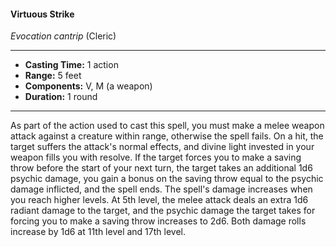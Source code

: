 #### Virtuous Strike
*Evocation cantrip* (Cleric)
___
- **Casting Time:** 1 action
- **Range:** 5 feet
- **Components:** V, M (a weapon)
- **Duration:** 1 round
---
As part of the action used to cast this spell, you
must make a melee weapon attack against a
creature within range, otherwise the spell fails. On a
hit, the target suffers the attack's normal effects,
and divine light invested in your weapon fills you
with resolve. If the target forces you to make a saving throw before the start of your next turn, the
target takes an additional 1d6 psychic damage, you
gain a bonus on the saving throw equal to the
psychic damage inflicted, and the spell ends.
The spell's damage increases when you reach
higher levels. At 5th level, the melee attack deals an
extra 1d6 radiant damage to the target, and the
psychic damage the target takes for forcing you to
make a saving throw increases to 2d6. Both damage
rolls increase by 1d6 at 11th level and 17th level.
